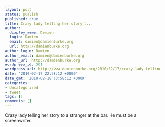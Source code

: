 ```yaml
---
layout: post
status: publish
published: true
title: Crazy lady telling her story t...
author:
  display_name: Damien
  login: Damien
  email: damien@damienburke.org
  url: http://damienburke.org
author_login: Damien
author_email: damien@damienburke.org
author_url: http://damienburke.org
wordpress_id: 561
wordpress_url: http://www.damienburke.org/2010/02/17/crazy-lady-telling-her-story-t/
date: '2010-02-17 22:58:12 +0000'
date_gmt: '2010-02-18 03:58:12 +0000'
categories:
- Uncategorized
- tweet
tags: []
comments: []
---
```

<p>Crazy lady telling her story to a stranger at the bar. He must be a screenwriter.</p>
